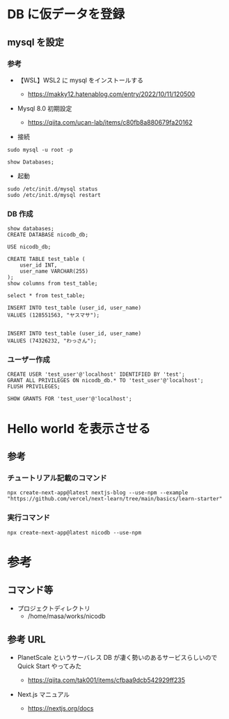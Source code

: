 # DB に仮データを登録

## mysql を設定

### 参考

- 【WSL】WSL2 に mysql をインストールする

  - https://makky12.hatenablog.com/entry/2022/10/11/120500

- Mysql 8.0 初期設定

  - https://qiita.com/ucan-lab/items/c80fb8a880679fa20162

- 接続

```
sudo mysql -u root -p

show Databases;
```

- 起動

```
sudo /etc/init.d/mysql status
sudo /etc/init.d/mysql restart

```

### DB 作成

```
show databases;
CREATE DATABASE nicodb_db;

USE nicodb_db;

CREATE TABLE test_table (
    user_id INT,
    user_name VARCHAR(255)
);
show columns from test_table;

select * from test_table;

INSERT INTO test_table (user_id, user_name)
VALUES (128551563, "ヤスマサ");


INSERT INTO test_table (user_id, user_name)
VALUES (74326232, "わっさん");

```

### ユーザー作成

```
CREATE USER 'test_user'@'localhost' IDENTIFIED BY 'test';
GRANT ALL PRIVILEGES ON nicodb_db.* TO 'test_user'@'localhost';
FLUSH PRIVILEGES;

SHOW GRANTS FOR 'test_user'@'localhost';
```

# Hello world を表示させる

## 参考

### チュートリアル記載のコマンド

```
npx create-next-app@latest nextjs-blog --use-npm --example "https://github.com/vercel/next-learn/tree/main/basics/learn-starter"
```

### 実行コマンド

```
npx create-next-app@latest nicodb --use-npm
```

# 参考

## コマンド等

- プロジェクトディレクトリ
  - /home/masa/works/nicodb

## 参考 URL

- PlanetScale というサーバレス DB が凄く勢いのあるサービスらしいので Quick Start やってみた

  - https://qiita.com/tak001/items/cfbaa9dcb542929ff235

- Next.js マニュアル
  - https://nextjs.org/docs
